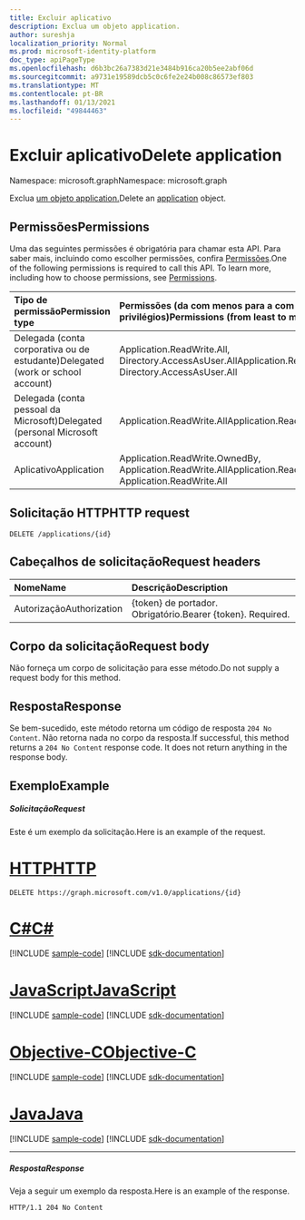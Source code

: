```yaml
---
title: Excluir aplicativo
description: Exclua um objeto application.
author: sureshja
localization_priority: Normal
ms.prod: microsoft-identity-platform
doc_type: apiPageType
ms.openlocfilehash: d6b3bc26a7383d21e3484b916ca20b5ee2abf06d
ms.sourcegitcommit: a9731e19589dcb5c0c6fe2e24b008c86573ef803
ms.translationtype: MT
ms.contentlocale: pt-BR
ms.lasthandoff: 01/13/2021
ms.locfileid: "49844463"
---
```

# <a name="delete-application"></a><span data-ttu-id="3f0b1-103">Excluir aplicativo</span><span class="sxs-lookup"><span data-stu-id="3f0b1-103">Delete application</span></span>

<span data-ttu-id="3f0b1-104">Namespace: microsoft.graph</span><span class="sxs-lookup"><span data-stu-id="3f0b1-104">Namespace: microsoft.graph</span></span>

<span data-ttu-id="3f0b1-105">Exclua [um objeto application.](../resources/application.md)</span><span class="sxs-lookup"><span data-stu-id="3f0b1-105">Delete an [application](../resources/application.md) object.</span></span>

## <a name="permissions"></a><span data-ttu-id="3f0b1-106">Permissões</span><span class="sxs-lookup"><span data-stu-id="3f0b1-106">Permissions</span></span>
<span data-ttu-id="3f0b1-p101">Uma das seguintes permissões é obrigatória para chamar esta API. Para saber mais, incluindo como escolher permissões, confira [Permissões](/graph/permissions-reference).</span><span class="sxs-lookup"><span data-stu-id="3f0b1-p101">One of the following permissions is required to call this API. To learn more, including how to choose permissions, see [Permissions](/graph/permissions-reference).</span></span>

|<span data-ttu-id="3f0b1-109">Tipo de permissão</span><span class="sxs-lookup"><span data-stu-id="3f0b1-109">Permission type</span></span>      | <span data-ttu-id="3f0b1-110">Permissões (da com menos para a com mais privilégios)</span><span class="sxs-lookup"><span data-stu-id="3f0b1-110">Permissions (from least to most privileged)</span></span>              |
|:--------------------|:---------------------------------------------------------|
|<span data-ttu-id="3f0b1-111">Delegada (conta corporativa ou de estudante)</span><span class="sxs-lookup"><span data-stu-id="3f0b1-111">Delegated (work or school account)</span></span> | <span data-ttu-id="3f0b1-112">Application.ReadWrite.All, Directory.AccessAsUser.All</span><span class="sxs-lookup"><span data-stu-id="3f0b1-112">Application.ReadWrite.All, Directory.AccessAsUser.All</span></span>    |
|<span data-ttu-id="3f0b1-113">Delegada (conta pessoal da Microsoft)</span><span class="sxs-lookup"><span data-stu-id="3f0b1-113">Delegated (personal Microsoft account)</span></span> | <span data-ttu-id="3f0b1-114">Application.ReadWrite.All</span><span class="sxs-lookup"><span data-stu-id="3f0b1-114">Application.ReadWrite.All</span></span> |
|<span data-ttu-id="3f0b1-115">Aplicativo</span><span class="sxs-lookup"><span data-stu-id="3f0b1-115">Application</span></span> | <span data-ttu-id="3f0b1-116">Application.ReadWrite.OwnedBy, Application.ReadWrite.All</span><span class="sxs-lookup"><span data-stu-id="3f0b1-116">Application.ReadWrite.OwnedBy, Application.ReadWrite.All</span></span> |

## <a name="http-request"></a><span data-ttu-id="3f0b1-117">Solicitação HTTP</span><span class="sxs-lookup"><span data-stu-id="3f0b1-117">HTTP request</span></span>
<!-- { "blockType": "ignored" } -->
```http
DELETE /applications/{id}
```

## <a name="request-headers"></a><span data-ttu-id="3f0b1-118">Cabeçalhos de solicitação</span><span class="sxs-lookup"><span data-stu-id="3f0b1-118">Request headers</span></span>
| <span data-ttu-id="3f0b1-119">Nome</span><span class="sxs-lookup"><span data-stu-id="3f0b1-119">Name</span></span>       | <span data-ttu-id="3f0b1-120">Descrição</span><span class="sxs-lookup"><span data-stu-id="3f0b1-120">Description</span></span>|
|:-----------|:----------|
| <span data-ttu-id="3f0b1-121">Autorização</span><span class="sxs-lookup"><span data-stu-id="3f0b1-121">Authorization</span></span> | <span data-ttu-id="3f0b1-p102">{token} de portador. Obrigatório.</span><span class="sxs-lookup"><span data-stu-id="3f0b1-p102">Bearer {token}. Required.</span></span>  |

## <a name="request-body"></a><span data-ttu-id="3f0b1-124">Corpo da solicitação</span><span class="sxs-lookup"><span data-stu-id="3f0b1-124">Request body</span></span>
<span data-ttu-id="3f0b1-125">Não forneça um corpo de solicitação para esse método.</span><span class="sxs-lookup"><span data-stu-id="3f0b1-125">Do not supply a request body for this method.</span></span>

## <a name="response"></a><span data-ttu-id="3f0b1-126">Resposta</span><span class="sxs-lookup"><span data-stu-id="3f0b1-126">Response</span></span>

<span data-ttu-id="3f0b1-p103">Se bem-sucedido, este método retorna um código de resposta `204 No Content`. Não retorna nada no corpo da resposta.</span><span class="sxs-lookup"><span data-stu-id="3f0b1-p103">If successful, this method returns a `204 No Content` response code. It does not return anything in the response body.</span></span>

## <a name="example"></a><span data-ttu-id="3f0b1-129">Exemplo</span><span class="sxs-lookup"><span data-stu-id="3f0b1-129">Example</span></span>
##### <a name="request"></a><span data-ttu-id="3f0b1-130">Solicitação</span><span class="sxs-lookup"><span data-stu-id="3f0b1-130">Request</span></span>
<span data-ttu-id="3f0b1-131">Este é um exemplo da solicitação.</span><span class="sxs-lookup"><span data-stu-id="3f0b1-131">Here is an example of the request.</span></span>


# <a name="http"></a>[<span data-ttu-id="3f0b1-132">HTTP</span><span class="sxs-lookup"><span data-stu-id="3f0b1-132">HTTP</span></span>](#tab/http)
<!-- {
  "blockType": "request",
  "name": "delete_application"
}-->
```http
DELETE https://graph.microsoft.com/v1.0/applications/{id}
```
# <a name="c"></a>[<span data-ttu-id="3f0b1-133">C#</span><span class="sxs-lookup"><span data-stu-id="3f0b1-133">C#</span></span>](#tab/csharp)
[!INCLUDE [sample-code](../includes/snippets/csharp/delete-application-csharp-snippets.md)]
[!INCLUDE [sdk-documentation](../includes/snippets/snippets-sdk-documentation-link.md)]

# <a name="javascript"></a>[<span data-ttu-id="3f0b1-134">JavaScript</span><span class="sxs-lookup"><span data-stu-id="3f0b1-134">JavaScript</span></span>](#tab/javascript)
[!INCLUDE [sample-code](../includes/snippets/javascript/delete-application-javascript-snippets.md)]
[!INCLUDE [sdk-documentation](../includes/snippets/snippets-sdk-documentation-link.md)]

# <a name="objective-c"></a>[<span data-ttu-id="3f0b1-135">Objective-C</span><span class="sxs-lookup"><span data-stu-id="3f0b1-135">Objective-C</span></span>](#tab/objc)
[!INCLUDE [sample-code](../includes/snippets/objc/delete-application-objc-snippets.md)]
[!INCLUDE [sdk-documentation](../includes/snippets/snippets-sdk-documentation-link.md)]

# <a name="java"></a>[<span data-ttu-id="3f0b1-136">Java</span><span class="sxs-lookup"><span data-stu-id="3f0b1-136">Java</span></span>](#tab/java)
[!INCLUDE [sample-code](../includes/snippets/java/delete-application-java-snippets.md)]
[!INCLUDE [sdk-documentation](../includes/snippets/snippets-sdk-documentation-link.md)]

---


##### <a name="response"></a><span data-ttu-id="3f0b1-137">Resposta</span><span class="sxs-lookup"><span data-stu-id="3f0b1-137">Response</span></span>
<span data-ttu-id="3f0b1-138">Veja a seguir um exemplo da resposta.</span><span class="sxs-lookup"><span data-stu-id="3f0b1-138">Here is an example of the response.</span></span> 
<!-- {
  "blockType": "response",
  "truncated": true
} -->
```http
HTTP/1.1 204 No Content
```

<!-- uuid: 8fcb5dbc-d5aa-4681-8e31-b001d5168d79
2015-10-25 14:57:30 UTC -->
<!--
{
  "type": "#page.annotation",
  "description": "Delete application",
  "keywords": "",
  "section": "documentation",
  "tocPath": "",
  "suppressions": [
  ]
}
-->

